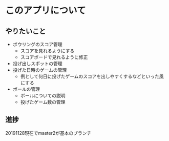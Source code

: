 # このアプリについて
## やりたいこと
- ボウリングのスコア管理
    - スコアを見れるようにする
    - スコアボードで見れるように修正
- 投げ出しスポットの管理
- 投げた日時のゲームの管理
    - 例として何日に投げたゲームのスコアを出しやすくするなどといった風にする
- ボールの管理
    - ボールについての説明
    - 投げたゲーム数の管理
## 進捗
20191128現在でmaster2が基本のブランチ

